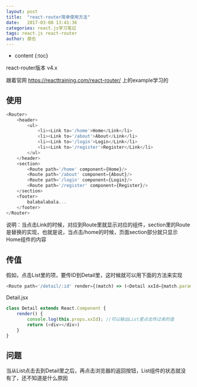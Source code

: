 ```yaml
---
layout: post
title:  "react-router简单使用方法"
date:   2017-03-08 13:41:36
categories: react.js学习笔记
tags: react.js react-router
author: 朋也
---
```


* content
{:toc}

react-router版本 v4.x

跟着官网 https://reacttraining.com/react-router/ 上的example学习的

## 使用

```js
<Router>
    <header>
        <ul>
            <li><Link to='/home'>Home</Link</li>
            <li><Link to='/about'>About</Link</li>
            <li><Link to='/login'>Login</Link</li>
            <li><Link to='/register'>Register</Link</li>
        </ul>
    </header>
    <section>
        <Route path='/home' component={Home}/>
        <Route path='/about' component={About}/>
        <Route path='/login' component={Login}/>
        <Route path='/register' component={Register}/>
    </section>
    <footer>
        balabalabala...
    </footer>
</Router>
```





说明：当点击Link的时候，对应到Route里就显示对应的组件，section里的Route是替换的实现，也就是说，当点击/home的时候，页面section部分就只显示Home组件的内容

## 传值

假如，点击List里的项，要传ID到Detail里，这时候就可以用下面的方法来实现

```js
<Route path='/detail/:id' render={(match) => (<Detail xxId={match.params.id}/>)}/>
```

Detail.jsx

```js
class Detail extends React.Component {
    render() {
        console.log(this.props.xxId); //可以输出List里点击传过来的值
        return (<div></div>)
    }
}
```

## 问题

当从List点击去到Detail里之后，再点击浏览器的返回按钮，List组件的状态就没有了，还不知道是什么原因


